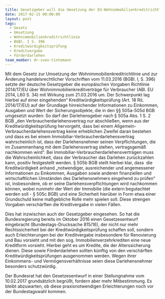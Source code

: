 ```yaml
---
title: Gesetzgeber will die Umsetzung der EU-Wohnimmobilienkreditrichtlinie entschärfen
date: 2017-02-15 00:00:00
layout: post
tags:
  - Gesetz
  - Umsetzung
  - Wohnimmobilienkreditrichtlinie
  - BGBl. I S. 396
  - Kreditwürdigkeitsprüfung
  - Kreditvergabe
  - Förderdarlehen
team_member: dr-sven-tintemann
---
```



Mit dem Gesetz zur Umsetzung der Wohnimmobilienkreditrichtlinie und zur &Auml;nderung handelsrechtlicher Vorschriften vom 11.03.2016 (BGBl. I, S. 396) setzte der deutsche Gesetzgeber die europ&auml;ischen Vorgaben Richtlinie 2014/17/EU &uuml;ber Wohnimmobilienkreditvertr&auml;ge f&uuml;r Verbraucher (ABl. EU 2014, L60 S. 34) mit Wirkung zum 21.03.2016 um. Der Schwerpunkt lag hierbei auf einer eingehenden“ Kreditw&uuml;rdigkeitspr&uuml;fung (Art. 18 RiL 2014/17/EU) auf der Grundlage hinreichender Informationen zu Einkommen, Ausgaben und Wert der Sicherungsobjekte, die in den &sect;&sect; 505a-505d BGB umgesetzt wurden: So darf der Darlehensgeber nach &sect; 505a Abs. 1 S. 2 BGB „den Verbraucherdarlehensvertrag nur abschlie&szlig;en, wenn aus der Kreditw&uuml;rdigkeitspr&uuml;fung hervorgeht, dass bei einem Allgemein-Verbraucherdarlehensvertrag keine erheblichen Zweifel daran bestehen und dass es bei einem Immobiliar-Verbraucherdarlehensvertrag wahrscheinlich ist, dass der Darlehensnehmer seinen Verpflichtungen, die im Zusammenhang mit dem Darlehensvertrag stehen, vertragsgem&auml;&szlig; nachkommen wird“. Bei Immobiliar-Verbraucherdarlehensvertr&auml;gen muss die Wahrscheinlichkeit, dass der Verbraucher das Darlehen zur&uuml;ckzahlen kann, positiv festgestellt werden. &sect; 505b BGB stellt hierbei klar, dass&nbsp; die Kreditw&uuml;rdigkeit anhand „notwendiger, ausreichender und angemessener Informationen zu Einkommen, Ausgaben sowie anderen finanziellen und wirtschaftlichen Umst&auml;nden des Darlehensnehmers eingehend zu pr&uuml;fen“ ist, insbesondere, ob er seine Darlehensverpflichtungen wird nachkommen k&ouml;nnen, wobei nunmehr der Wert der Immobilie (die extern begutachtet werden soll - &sect; 505c BGB) und eine Sicherheit hier&uuml;ber in Form etwa einer Grundschuld keine ma&szlig;gebliche Rolle mehr spielen soll. Diese strengen Vorgaben versch&auml;rften die Kreditvergabe in vielen F&auml;llen.

Dies hat inzwischen auch der Gesetzgeber eingesehen. So hat die Bundesregierung bereits im Oktober 2016 einen Gesetzesentwurf eingebracht (Bundestags-Drucksache 815/16), der nicht nur mehr Rechtssicherheit bei der Kreditw&uuml;rdigkeitspr&uuml;fung schaffen soll, sondern auch Erleichterungen bei der Kreditvergabe insbesondere f&uuml;r Renovierung und Bau vorsieht und mit den sog. Immobilienverzehrkrediten eine neue Kreditform vorsieht. Hierbei geht es um Kredite, die der Alterssicherung dienen. Diese sowie F&ouml;rderdarlehen sollten k&uuml;nftig von den versch&auml;rften Kreditw&uuml;rdigkeitspr&uuml;fungen ausgenommen werden. Wegen ihrer Einkommens- und Verm&ouml;gensverh&auml;ltnisse seien diese Darlehensnehmer besonders schutzw&uuml;rdig.

Der Bundesrat hat den Gesetzesentwurf in einer Stellungnahme vom 10.02.2017 grunds&auml;tzlich begr&uuml;&szlig;t, fordern aber mehr Mitbestimmung. Es bleibt abzuwarten, ob diese praxisnotwendigen Erleichterungen noch vor der Bundestagswahl kommen.&nbsp;